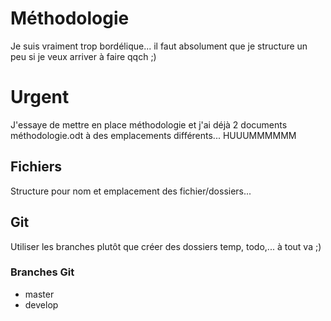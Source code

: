 # Méthodologie

Je suis vraiment trop bordélique... il faut absolument que je structure un peu si je veux arriver à faire qqch ;)

# Urgent

J'essaye de mettre en place méthodologie et j'ai déjà 2 documents méthodologie.odt à des emplacements différents... HUUUMMMMMM

## Fichiers

Structure pour nom et emplacement des fichier/dossiers...

## Git

Utiliser les branches plutôt que créer des dossiers temp, todo,... à tout va ;)

### Branches Git

- master
- develop
